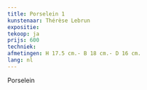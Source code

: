 ```yaml
---
title: Porselein 1
kunstenaar: Thérèse Lebrun
expositie: 
tekoop: ja
prijs: 600
techniek: 
afmetingen: H 17.5 cm.- B 18 cm.- D 16 cm.
lang: nl
---
```


Porselein